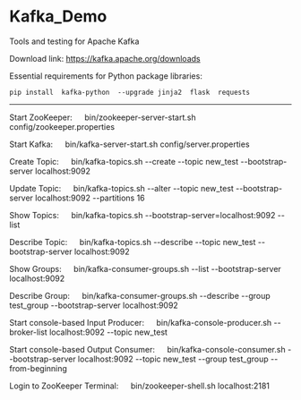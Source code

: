 # Kafka_Demo
Tools and testing for Apache Kafka

Download link: https://kafka.apache.org/downloads

Essential requirements for Python package libraries:
```
pip install  kafka-python  --upgrade jinja2  flask  requests
```
<hr/>

Start ZooKeeper: &emsp; bin/zookeeper-server-start.sh config/zookeeper.properties
 
Start Kafka: &emsp; bin/kafka-server-start.sh config/server.properties
 
Create Topic: &emsp; bin/kafka-topics.sh --create --topic new_test --bootstrap-server localhost:9092
 
Update Topic: &emsp; bin/kafka-topics.sh --alter --topic new_test --bootstrap-server localhost:9092 --partitions 16
 
Show Topics: &emsp; bin/kafka-topics.sh --bootstrap-server=localhost:9092 --list
 
Describe Topic: &emsp; bin/kafka-topics.sh --describe --topic new_test --bootstrap-server localhost:9092
 
Show Groups: &emsp; bin/kafka-consumer-groups.sh  --list --bootstrap-server localhost:9092
 
Describe Group: &emsp; bin/kafka-consumer-groups.sh --describe --group test_group --bootstrap-server localhost:9092

Start console-based Input Producer: &emsp; bin/kafka-console-producer.sh --broker-list localhost:9092 --topic new_test
 
Start console-based Output Consumer: &emsp; bin/kafka-console-consumer.sh --bootstrap-server localhost:9092 --topic new_test --group test_group --from-beginning
 
Login to ZooKeeper Terminal: &emsp; bin/zookeeper-shell.sh localhost:2181

